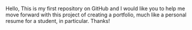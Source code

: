 Hello,
This is my first repository on GitHub and I would like you to help me move forward with this project of creating a portfolio, much like a personal resume for a student, in particular.
Thanks!
